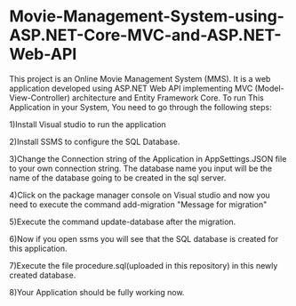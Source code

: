 # Movie-Management-System-using-ASP.NET-Core-MVC-and-ASP.NET-Web-API
This project is an Online Movie Management System (MMS). It is a web application developed using ASP.NET Web API 
implementing MVC (Model-View-Controller) architecture and Entity Framework Core. 
To run This Application in your System, You need to go through the following steps:

1)Install Visual studio to run the application

2)Install SSMS to configure the SQL Database.

3)Change the Connection string of the Application in AppSettings.JSON file to your own connection string.
The database name you input will be the name of the database going to be created in the sql server.

4)Click on the package manager console on Visual studio and now you need to execute the command add-migration "Message for migration"

5)Execute the command update-database after the migration.

6)Now if you open ssms you will see that the SQL database is created for this application.

7)Execute the file procedure.sql(uploaded in this repository) in this newly created database.

8)Your Application should be fully working now.
